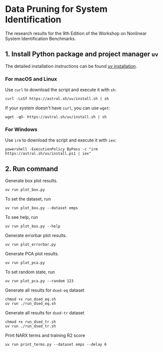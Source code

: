 # Data Pruning for System Identification

The research results for the 9th Edition of the Workshop on Nonlinear System Identification Benchmarks.

## 1. Install Python package and project manager `uv`

The detailed installation instructions can be found [uv installation](https://docs.astral.sh/uv/getting-started/installation/).

### For macOS and Linux

Use `curl` to download the script and execute it with `sh`:

```shell
curl -LsSf https://astral.sh/uv/install.sh | sh
```

If your system doesn't have `curl`, you can use `wget`:

```shell
wget -qO- https://astral.sh/uv/install.sh | sh
```

### For Windows

Use `irm` to download the script and execute it with `iex`:

```shell
powershell -ExecutionPolicy ByPass -c "irm https://astral.sh/uv/install.ps1 | iex"
```

## 2. Run command

Generate box plot results.

```shell
uv run plot_box.py
```

To set the dataset, run

```shell
uv run plot_box.py --dataset emps
```

To see help, run

```shell
uv run plot_box.py --help
```

Generate errorbar plot results.

```shell
uv run plot_errorbar.py
```

Generate PCA plot results.

```shell
uv run plot_pca.py
```

To set random state, run

```shell
uv run plot_pca.py --random 123
```

Generate all results for `dsed-eq` dataset

```shell
chmod +x run_dsed_eq.sh
uv run ./run_dsed_eq.sh
```

Generate all results for `dsed-tr` dataset

```shell
chmod +x run_dsed_tr.sh
uv run ./run_dsed_tr.sh
```

Print NARX terms and training R2 score

```shell
uv run print_terms.py --dataset emps --delay 6
```
